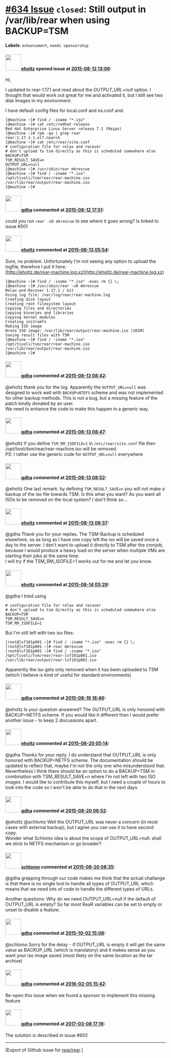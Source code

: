 [\#634 Issue](https://github.com/rear/rear/issues/634) `closed`: Still output in /var/lib/rear when using BACKUP=TSM
====================================================================================================================

**Labels**: `enhancement`, `needs sponsorship`

#### <img src="https://avatars.githubusercontent.com/u/13765787?u=9e8697cfc75adef61afff51263d9e64a1556fd91&v=4" width="50">[eholtz](https://github.com/eholtz) opened issue at [2015-08-12 13:06](https://github.com/rear/rear/issues/634):

Hi,

I updated to rear-1.17.1 and read about the *OUTPUT\_URL=null* option. I
thought that would work out great for me and activated it, but I still
see two disk images in my environment.

I have default config files for local.conf and os.conf and:

    [@machine ~]# find / -iname "*.iso"
    [@machine ~]# cat /etc/redhat-release
    Red Hat Enterprise Linux Server release 7.1 (Maipo)
    [@machine ~]# rpm -qa | grep rear
    rear-1.17.1-1.el7.noarch
    [@machine ~]# cat /etc/rear/site.conf
    # configuration file for relax and recover
    # don't upload to tsm directly as this is scheduled somewhere else
    BACKUP=TSM
    TSM_RESULT_SAVE=n
    OUTPUT_URL=null
    [@machine ~]# /usr/sbin/rear mkrescue
    [@machine ~]# find / -iname "*.iso"
    /opt/tivoli/tsm/rear/rear-machine.iso
    /var/lib/rear/output/rear-machine.iso
    [@machine ~]#

#### <img src="https://avatars.githubusercontent.com/u/888633?u=cdaeb31efcc0048d3619651aa18dd4b76e636b21&v=4" width="50">[gdha](https://github.com/gdha) commented at [2015-08-12 17:51](https://github.com/rear/rear/issues/634#issuecomment-130389548):

could you run `rear -vD mkrescue` to see where it goes wrong? Is linked
to issue \#501

#### <img src="https://avatars.githubusercontent.com/u/13765787?u=9e8697cfc75adef61afff51263d9e64a1556fd91&v=4" width="50">[eholtz](https://github.com/eholtz) commented at [2015-08-13 05:54](https://github.com/rear/rear/issues/634#issuecomment-130547332):

Sure, no problem. Unfortunately I'm not seeing any option to upload the
logfile, therefore I put it here:  
[http://eholtz.de/rear-machine.log.xz](http://eholtz.de/rear-machine.log.xz)

    [@machine ~]# find / -iname "*.iso" -exec rm {} \;
    [@machine ~]# /usr/sbin/rear -vD mkrescue
    Relax-and-Recover 1.17.1 / Git
    Using log file: /var/log/rear/rear-machine.log
    Creating disk layout
    Creating root filesystem layout
    Copying files and directories
    Copying binaries and libraries
    Copying kernel modules
    Creating initramfs
    Making ISO image
    Wrote ISO image: /var/lib/rear/output/rear-machine.iso (201M)
    Saving result files with TSM
    [@machine ~]# find / -iname "*.iso"
    /opt/tivoli/tsm/rear/rear-machine.iso
    /var/lib/rear/output/rear-machine.iso
    [@machine ~]#

#### <img src="https://avatars.githubusercontent.com/u/888633?u=cdaeb31efcc0048d3619651aa18dd4b76e636b21&v=4" width="50">[gdha](https://github.com/gdha) commented at [2015-08-13 08:42](https://github.com/rear/rear/issues/634#issuecomment-130576565):

@eholtz thank you for the log. Apparently the `OUTPUT_URL=null` was
designed to work well with `BACKUP=NTEFS` scheme and was not implemented
for other backup methods. This is not a bug, but a missing feature of
the patch kindly donated by an user.  
We need to enhance the code to make this happen in a generic way.

#### <img src="https://avatars.githubusercontent.com/u/888633?u=cdaeb31efcc0048d3619651aa18dd4b76e636b21&v=4" width="50">[gdha](https://github.com/gdha) commented at [2015-08-13 08:47](https://github.com/rear/rear/issues/634#issuecomment-130578494):

@eholtz if you define `TSM_RM_ISOFILE=1` in `/etc/rear/site.conf` file
then /opt/tivoli/tsm/rear/rear-machine.iso will be removed.  
PS: I rather use the generic code for `OUTPUT_URL=null` everywhere

#### <img src="https://avatars.githubusercontent.com/u/888633?u=cdaeb31efcc0048d3619651aa18dd4b76e636b21&v=4" width="50">[gdha](https://github.com/gdha) commented at [2015-08-13 08:52](https://github.com/rear/rear/issues/634#issuecomment-130581410):

@eholtz One last remark: by defining `TSM_RESULT_SAVE=n` you will not
make a backup of the iso file towards TSM. Is this what you want? As you
want all ISOs to be removed on the local system? I don't think so...

#### <img src="https://avatars.githubusercontent.com/u/13765787?u=9e8697cfc75adef61afff51263d9e64a1556fd91&v=4" width="50">[eholtz](https://github.com/eholtz) commented at [2015-08-13 09:37](https://github.com/rear/rear/issues/634#issuecomment-130592130):

@gdha Thank you for your replies. The TSM-Backup is scheduled elsewhere,
so as long as I have one copy left the iso will be saved once a day to
the server. I don't want to upload it directly to TSM after the cronjob,
because I would produce a heavy load on the server when multiple VMs are
starting their jobs at the same time.  
I will try if the TSM\_RM\_ISOFILE=1 works out for me and let you know.

#### <img src="https://avatars.githubusercontent.com/u/13765787?u=9e8697cfc75adef61afff51263d9e64a1556fd91&v=4" width="50">[eholtz](https://github.com/eholtz) commented at [2015-08-14 05:29](https://github.com/rear/rear/issues/634#issuecomment-130970447):

@gdha I tried using

    # configuration file for relax and recover
    # don't upload to tsm directly as this is scheduled somewhere else
    BACKUP=TSM
    TSM_RESULT_SAVE=n
    TSM_RM_ISOFILE=1

But I'm still left with two iso files:

    [root@lxf101p001 ~]# find / -iname "*.iso" -exec rm {} \;
    [root@lxf101p001 ~]# rear mkrescue
    [root@lxf101p001 ~]# find / -iname "*.iso"
    /opt/tivoli/tsm/rear/rear-lxf101p001.iso
    /var/lib/rear/output/rear-lxf101p001.iso

Apparently the iso gets only removed when it has been uploaded to TSM
(which I believe is kind of useful for standard environments)

#### <img src="https://avatars.githubusercontent.com/u/888633?u=cdaeb31efcc0048d3619651aa18dd4b76e636b21&v=4" width="50">[gdha](https://github.com/gdha) commented at [2015-08-19 18:46](https://github.com/rear/rear/issues/634#issuecomment-132738944):

@eholtz Is your question answered? The OUTPUT\_URL is only honored with
BACKUP=NETFS scheme. If you would like it different then I would prefer
another issue - to keep 2 discussions apart.

#### <img src="https://avatars.githubusercontent.com/u/13765787?u=9e8697cfc75adef61afff51263d9e64a1556fd91&v=4" width="50">[eholtz](https://github.com/eholtz) commented at [2015-08-20 05:14](https://github.com/rear/rear/issues/634#issuecomment-132895850):

@gdha Thanks for your reply. I do understand that OUTPUT\_URL is only
honored with BACKUP=NETFS scheme. The documentation should be updated to
reflect that, maybe I'm not the only one who misunderstood that.  
Nevertheless I think there should be an option to do a BACKUP=TSM in
combination with TSM\_RESULT\_SAVE=n where I'm not left with two ISO
images. I would like to contribute this myself, but I need a couple of
hours to look into the code so I won't be able to do that in the next
days.

#### <img src="https://avatars.githubusercontent.com/u/888633?u=cdaeb31efcc0048d3619651aa18dd4b76e636b21&v=4" width="50">[gdha](https://github.com/gdha) commented at [2015-08-20 06:52](https://github.com/rear/rear/issues/634#issuecomment-132910372):

@eholtz @schlomo Well the OUTPUT\_URL was never a concern (in most cases
with external backup), but I agree you can use it to have second copy.  
Wonder what Schlomo idea is about the scope of OUTPUT\_URL=null: shall
we stick to NETFS mechanism or go broader?

#### <img src="https://avatars.githubusercontent.com/u/101384?v=4" width="50">[schlomo](https://github.com/schlomo) commented at [2015-08-20 08:35](https://github.com/rear/rear/issues/634#issuecomment-132937552):

@gdha grepping through our code makes me think that the actual challange
is that there is no single tool to handle all types of OUTPUT\_URL which
means that we need lots of code to handle the different types of URLs.

Another questions: Why do we need OUTPUT\_URL=null if the default of
OUTPUT\_URL is empty? So far most ReaR variables can be set to empty or
unset to disable a feature.

#### <img src="https://avatars.githubusercontent.com/u/888633?u=cdaeb31efcc0048d3619651aa18dd4b76e636b21&v=4" width="50">[gdha](https://github.com/gdha) commented at [2015-10-02 15:08](https://github.com/rear/rear/issues/634#issuecomment-145054656):

@schlomo Sorry for the delay - if OUTPUT\_URL is empty it will get the
same value as BACKUP\_URL (which is mandatory) and it makes sense as you
want your iso image saved (most likely on the same location as the tar
archive)

#### <img src="https://avatars.githubusercontent.com/u/888633?u=cdaeb31efcc0048d3619651aa18dd4b76e636b21&v=4" width="50">[gdha](https://github.com/gdha) commented at [2016-02-05 15:42](https://github.com/rear/rear/issues/634#issuecomment-180408005):

Re-open this issue when we found a sponsor to implement this missing
feature

#### <img src="https://avatars.githubusercontent.com/u/888633?u=cdaeb31efcc0048d3619651aa18dd4b76e636b21&v=4" width="50">[gdha](https://github.com/gdha) commented at [2017-03-08 17:19](https://github.com/rear/rear/issues/634#issuecomment-285106152):

The solution is described in issue \#802

------------------------------------------------------------------------

\[Export of Github issue for
[rear/rear](https://github.com/rear/rear).\]
